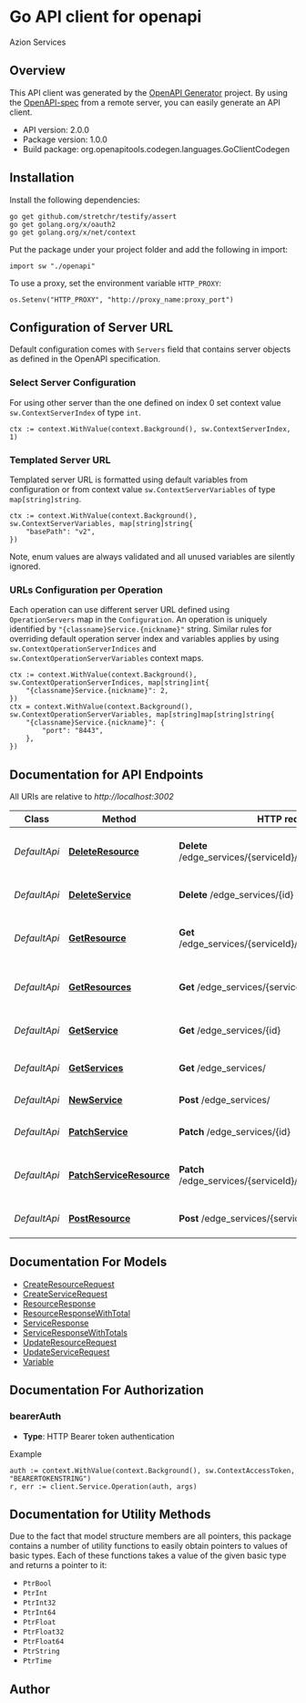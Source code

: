 # Go API client for openapi

Azion Services

## Overview
This API client was generated by the [OpenAPI Generator](https://openapi-generator.tech) project.  By using the [OpenAPI-spec](https://www.openapis.org/) from a remote server, you can easily generate an API client.

- API version: 2.0.0
- Package version: 1.0.0
- Build package: org.openapitools.codegen.languages.GoClientCodegen

## Installation

Install the following dependencies:

```shell
go get github.com/stretchr/testify/assert
go get golang.org/x/oauth2
go get golang.org/x/net/context
```

Put the package under your project folder and add the following in import:

```golang
import sw "./openapi"
```

To use a proxy, set the environment variable `HTTP_PROXY`:

```golang
os.Setenv("HTTP_PROXY", "http://proxy_name:proxy_port")
```

## Configuration of Server URL

Default configuration comes with `Servers` field that contains server objects as defined in the OpenAPI specification.

### Select Server Configuration

For using other server than the one defined on index 0 set context value `sw.ContextServerIndex` of type `int`.

```golang
ctx := context.WithValue(context.Background(), sw.ContextServerIndex, 1)
```

### Templated Server URL

Templated server URL is formatted using default variables from configuration or from context value `sw.ContextServerVariables` of type `map[string]string`.

```golang
ctx := context.WithValue(context.Background(), sw.ContextServerVariables, map[string]string{
	"basePath": "v2",
})
```

Note, enum values are always validated and all unused variables are silently ignored.

### URLs Configuration per Operation

Each operation can use different server URL defined using `OperationServers` map in the `Configuration`.
An operation is uniquely identified by `"{classname}Service.{nickname}"` string.
Similar rules for overriding default operation server index and variables applies by using `sw.ContextOperationServerIndices` and `sw.ContextOperationServerVariables` context maps.

```
ctx := context.WithValue(context.Background(), sw.ContextOperationServerIndices, map[string]int{
	"{classname}Service.{nickname}": 2,
})
ctx = context.WithValue(context.Background(), sw.ContextOperationServerVariables, map[string]map[string]string{
	"{classname}Service.{nickname}": {
		"port": "8443",
	},
})
```

## Documentation for API Endpoints

All URIs are relative to *http://localhost:3002*

Class | Method | HTTP request | Description
------------ | ------------- | ------------- | -------------
*DefaultApi* | [**DeleteResource**](docs/DefaultApi.md#deleteresource) | **Delete** /edge_services/{serviceId}/resources/{resourceId} | Delete Service Resource by ID
*DefaultApi* | [**DeleteService**](docs/DefaultApi.md#deleteservice) | **Delete** /edge_services/{id} | Delete Service by ID
*DefaultApi* | [**GetResource**](docs/DefaultApi.md#getresource) | **Get** /edge_services/{serviceId}/resources/{resourceId} | Return Service Resource by ID
*DefaultApi* | [**GetResources**](docs/DefaultApi.md#getresources) | **Get** /edge_services/{serviceId}/resources | Return Service Resources by page
*DefaultApi* | [**GetService**](docs/DefaultApi.md#getservice) | **Get** /edge_services/{id} | Return Service by ID
*DefaultApi* | [**GetServices**](docs/DefaultApi.md#getservices) | **Get** /edge_services/ | Return Services by page
*DefaultApi* | [**NewService**](docs/DefaultApi.md#newservice) | **Post** /edge_services/ | Create Service
*DefaultApi* | [**PatchService**](docs/DefaultApi.md#patchservice) | **Patch** /edge_services/{id} | Update Service by ID
*DefaultApi* | [**PatchServiceResource**](docs/DefaultApi.md#patchserviceresource) | **Patch** /edge_services/{serviceId}/resources/{resourceId} | Update Service Resource by ID
*DefaultApi* | [**PostResource**](docs/DefaultApi.md#postresource) | **Post** /edge_services/{serviceId}/resources | Create Service Resource


## Documentation For Models

 - [CreateResourceRequest](docs/CreateResourceRequest.md)
 - [CreateServiceRequest](docs/CreateServiceRequest.md)
 - [ResourceResponse](docs/ResourceResponse.md)
 - [ResourceResponseWithTotal](docs/ResourceResponseWithTotal.md)
 - [ServiceResponse](docs/ServiceResponse.md)
 - [ServiceResponseWithTotals](docs/ServiceResponseWithTotals.md)
 - [UpdateResourceRequest](docs/UpdateResourceRequest.md)
 - [UpdateServiceRequest](docs/UpdateServiceRequest.md)
 - [Variable](docs/Variable.md)


## Documentation For Authorization



### bearerAuth

- **Type**: HTTP Bearer token authentication

Example

```golang
auth := context.WithValue(context.Background(), sw.ContextAccessToken, "BEARERTOKENSTRING")
r, err := client.Service.Operation(auth, args)
```


## Documentation for Utility Methods

Due to the fact that model structure members are all pointers, this package contains
a number of utility functions to easily obtain pointers to values of basic types.
Each of these functions takes a value of the given basic type and returns a pointer to it:

* `PtrBool`
* `PtrInt`
* `PtrInt32`
* `PtrInt64`
* `PtrFloat`
* `PtrFloat32`
* `PtrFloat64`
* `PtrString`
* `PtrTime`

## Author



